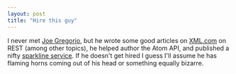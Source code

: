 ```yaml
---
layout: post
title: "Hire this guy"
---
```




I never met <a href="http://bitworking.org/news/Hire_Me">Joe Gregorio</a>, but he wrote some good articles on <a href="http://www.xml.com/pub/au/225">XML.com</a> on REST (among other topics), he helped author the Atom API, and published a nifty <a href="http://bitworking.org/projects/sparklines/">sparkline service</a>. If he doesn't get hired I guess I'll assume he has flaming horns coming out of his head or something equally bizarre.



